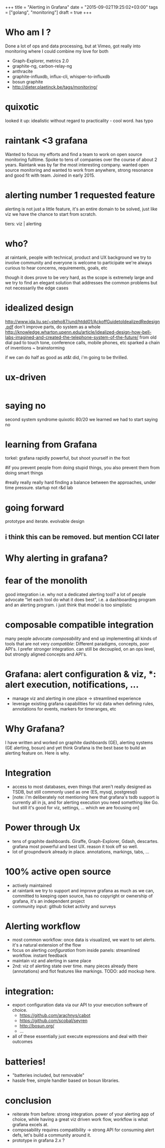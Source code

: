 +++
title = "Alerting in Grafana"
date = "2015-09-02T19:25:02+03:00"
tags = ["golang", "monitoring"]
draft = true
+++

# Who am I ?

Done a lot of ops and data processing, but at Vimeo, got really into monitoring where I could combine my love for both

* Graph-Explorer, metrics 2.0
* graphite-ng, carbon-relay-ng
* anthracite
* graphite-influxdb, influx-cli, whisper-to-influxdb
* bosun graphite
* http://dieter.plaetinck.be/tags/monitoring/

# quixotic

looked it up:
idealistic without regard to practicality - cool word. has typo

# raintank <3 grafana
Wanted to focus my efforts and find a team to work on open source monitoring fulltime.
Spoke to tens of companies over the course of about 2 years.
Raintank was by far the most interesting company.  wanted open source monitoring and wanted to work from anywhere, strong resonance and good fit with team.
Joined in early 2015.

# alerting number 1 requested feature
<survey wordcloud>

alerting is not just a little feature, it's an entire domain to be solved, just like viz
we have the chance to start from scratch.

tiers: viz | alerting

# who?
at raintank, people with technical, product and UX background
<community faces github>
we try to involve community and everyone is welcome to participate
we're always curious to hear concerns, requirements, goals, etc

though it does prove to be very hard, as the scope is extremely large
and we try to find an elegant solution that addresses the common problems
but not necessarily the edge cases


# idealized design
http://www.ida.liu.se/~steho87/und/htdd01/AckoffGuidetoIdealizedRedesign.pdf
don't improve parts, do system as a whole
http://knowledge.wharton.upenn.edu/article/idealized-design-how-bell-labs-imagined-and-created-the-telephone-system-of-the-future/
from old dial pad to touch tone, conference calls, mobile phones,  etc
sparked a chain of inventions
~ brainstorming

if we can do half as good as at&t did, i'm going to be thrilled.


# ux-driven
<img here>

# saying no
second system syndrome
quixotic
80/20
we learned we had to start saying no

# learning from Grafana
torkel: grafana rapidly powerful, but shoot yourself in the foot

#if you prevent people from doing stupid things, you also prevent them from doing smart things


#really really really hard
finding a balance between the approaches, under time pressure. startup not r&d lab

# going forward
prototype and iterate.
evolvable design



## i think this can be removed. but mention CCI later
# Why alerting in grafana?
# fear of the monolith
good integration
i.e. why not a dedicated alerting tool? a lot of people advocate "let each tool do what it does best", i.e. a dashboarding program and an alerting program.
i just think that model is too simplistic

# composable compatible integration

many people advocate *composability* and end up implementing all kinds of tools that are not very *compatible*: Different paradigms, concepts, poor API's.
I prefer stronger integration. can still be decoupled, on an ops level, but strongly aligned concepts and API's.

# Grafana: alert configuration & viz, *: alert execution, notifications, ...

- manage viz and alerting in one place -> streamlined experience
- leverage existing grafana capabilities for viz data when defining rules, annotations for events, markers for timeranges, etc


# Why Grafana?
I have written and worked on graphite dashboards (GE), alerting systems (GE alerting, bosun) and yet think Grafana is the best base to build an alerting feature on.
Here is why.

# Integration
 - access to most databases, even things that aren't really designed as TSDB, but still commonly used as one (ES, mysql, postgresql)
 - [note: i'm deliberately not mentioning here that grafana's tsdb support is currently all in js,
    and for alerting execution you need something like Go. but still it's good for viz, settings, ... which we are focusing on]
# Power through Ux
 - tens of graphite dashboards. Giraffe, Graph-Explorer, Gdash, descartes. grafana most powerful and best UX. reason it took off so well.
 - lot of groupndwork already in place. annotations, markings, tabs, ...
# 100% active open source
 - actively maintained
 - at raintank we try to support and improve grafana as much as we can, committed to keeping open source, has no copyright or ownership of grafana, it's an independent project
 - community input: github ticket activity and surveys

# Alerting workflow
 - most common workflow: once data is visualized, we want to set alerts. it's a natural extension of the flow
 - focus on alerting *configuration* from inside panels: streamlined workflow. instant feedback
 - maintain viz and alerting in same place
 - 2nd: viz of alerting state over time. many pieces already there (annotations) and flot features like markings. TODO: add mockup here.

# integration:

 - export configuration data via our API to your execution software of choice.
   - https://github.com/arachnys/cabot
   - https://github.com/scobal/seyren
   - http://bosun.org/
   - ...
  - all of these essentially just execute expressions and deal with their outcomes

# batteries!
  - "batteries included, but removable"
  - hassle free, simple handler based on bosun libraries.


# conclusion
  - reiterate from before: strong integration. power of your alerting app of choice, while having a great viz driven work flow, workflow is what grafana excels at.
  - composability requires compatibility -> strong API for consuming alert defs, let's build a community around it.
  - prototype in grafana 2.x ?

